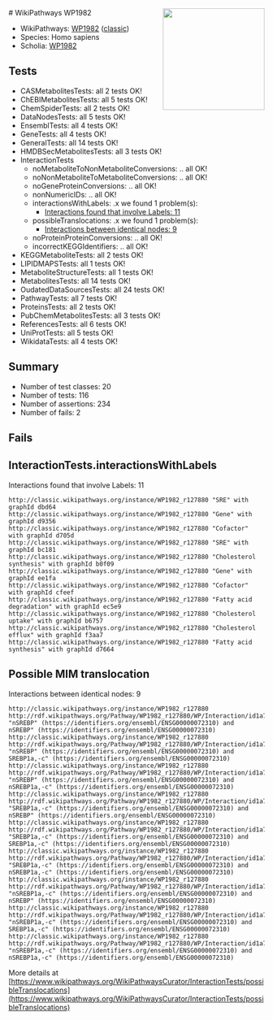 <img style="float: right; width: 200px" src="https://upload.wikimedia.org/wikipedia/commons/thumb/8/83/Wplogo_with_text_500.png/640px-Wplogo_with_text_500.png" />
# WikiPathways WP1982

* WikiPathways: [WP1982](https://wikipathways.org/pathways/WP1982) ([classic](https://classic.wikipathways.org/instance/WP1982))
* Species: Homo sapiens
* Scholia: [WP1982](https://scholia.toolforge.org/wikipathways/WP1982)
## Tests
* CASMetabolitesTests: all 2 tests OK!
* ChEBIMetabolitesTests: all 5 tests OK!
* ChemSpiderTests: all 2 tests OK!
* DataNodesTests: all 5 tests OK!
* EnsemblTests: all 4 tests OK!
* GeneTests: all 4 tests OK!
* GeneralTests: all 14 tests OK!
* HMDBSecMetabolitesTests: all 3 tests OK!
* InteractionTests
    * noMetaboliteToNonMetaboliteConversions: .. all OK!
    * noNonMetaboliteToMetaboliteConversions: .. all OK!
    * noGeneProteinConversions: .. all OK!
    * nonNumericIDs: .. all OK!
    * interactionsWithLabels: .x we found 1 problem(s):
        * [Interactions found that involve Labels: 11](#fe97a8b9)
    * possibleTranslocations: .x we found 1 problem(s):
        * [Interactions between identical nodes: 9](#1c11820e)
    * noProteinProteinConversions: .. all OK!
    * incorrectKEGGIdentifiers: .. all OK!
* KEGGMetaboliteTests: all 2 tests OK!
* LIPIDMAPSTests: all 1 tests OK!
* MetaboliteStructureTests: all 1 tests OK!
* MetabolitesTests: all 14 tests OK!
* OudatedDataSourcesTests: all 24 tests OK!
* PathwayTests: all 7 tests OK!
* ProteinsTests: all 2 tests OK!
* PubChemMetabolitesTests: all 3 tests OK!
* ReferencesTests: all 6 tests OK!
* UniProtTests: all 5 tests OK!
* WikidataTests: all 4 tests OK!


## Summary

* Number of test classes: 20
* Number of tests: 116
* Number of assertions: 234
* Number of fails: 2

## Fails

<a name="fe97a8b9" />

## InteractionTests.interactionsWithLabels

Interactions found that involve Labels: 11
```
http://classic.wikipathways.org/instance/WP1982_r127880 "SRE" with graphId dbd64
http://classic.wikipathways.org/instance/WP1982_r127880 "Gene" with graphId d9356
http://classic.wikipathways.org/instance/WP1982_r127880 "Cofactor" with graphId d705d
http://classic.wikipathways.org/instance/WP1982_r127880 "SRE" with graphId bc181
http://classic.wikipathways.org/instance/WP1982_r127880 "Cholesterol 
synthesis" with graphId b0f09
http://classic.wikipathways.org/instance/WP1982_r127880 "Gene" with graphId ee1fa
http://classic.wikipathways.org/instance/WP1982_r127880 "Cofactor" with graphId cfeef
http://classic.wikipathways.org/instance/WP1982_r127880 "Fatty acid
degradation" with graphId ec5e9
http://classic.wikipathways.org/instance/WP1982_r127880 "Cholesterol 
uptake" with graphId b6757
http://classic.wikipathways.org/instance/WP1982_r127880 "Cholesterol 
efflux" with graphId f3aa7
http://classic.wikipathways.org/instance/WP1982_r127880 "Fatty acid 
synthesis" with graphId d7664
```

<a name="1c11820e" />

## Possible MIM translocation

Interactions between identical nodes: 9
```
http://classic.wikipathways.org/instance/WP1982_r127880 http://rdf.wikipathways.org/Pathway/WP1982_r127880/WP/Interaction/id1a728c5d "nSREBP" (https://identifiers.org/ensembl/ENSG00000072310) and 
nSREBP" (https://identifiers.org/ensembl/ENSG00000072310)
http://classic.wikipathways.org/instance/WP1982_r127880 http://rdf.wikipathways.org/Pathway/WP1982_r127880/WP/Interaction/id1a728c5d "nSREBP" (https://identifiers.org/ensembl/ENSG00000072310) and 
SREBP1a,-c" (https://identifiers.org/ensembl/ENSG00000072310)
http://classic.wikipathways.org/instance/WP1982_r127880 http://rdf.wikipathways.org/Pathway/WP1982_r127880/WP/Interaction/id1a728c5d "nSREBP" (https://identifiers.org/ensembl/ENSG00000072310) and 
nSREBP1a,-c" (https://identifiers.org/ensembl/ENSG00000072310)
http://classic.wikipathways.org/instance/WP1982_r127880 http://rdf.wikipathways.org/Pathway/WP1982_r127880/WP/Interaction/id1a728c5d "SREBP1a,-c" (https://identifiers.org/ensembl/ENSG00000072310) and 
nSREBP" (https://identifiers.org/ensembl/ENSG00000072310)
http://classic.wikipathways.org/instance/WP1982_r127880 http://rdf.wikipathways.org/Pathway/WP1982_r127880/WP/Interaction/id1a728c5d "SREBP1a,-c" (https://identifiers.org/ensembl/ENSG00000072310) and 
SREBP1a,-c" (https://identifiers.org/ensembl/ENSG00000072310)
http://classic.wikipathways.org/instance/WP1982_r127880 http://rdf.wikipathways.org/Pathway/WP1982_r127880/WP/Interaction/id1a728c5d "SREBP1a,-c" (https://identifiers.org/ensembl/ENSG00000072310) and 
nSREBP1a,-c" (https://identifiers.org/ensembl/ENSG00000072310)
http://classic.wikipathways.org/instance/WP1982_r127880 http://rdf.wikipathways.org/Pathway/WP1982_r127880/WP/Interaction/id1a728c5d "nSREBP1a,-c" (https://identifiers.org/ensembl/ENSG00000072310) and 
nSREBP" (https://identifiers.org/ensembl/ENSG00000072310)
http://classic.wikipathways.org/instance/WP1982_r127880 http://rdf.wikipathways.org/Pathway/WP1982_r127880/WP/Interaction/id1a728c5d "nSREBP1a,-c" (https://identifiers.org/ensembl/ENSG00000072310) and 
SREBP1a,-c" (https://identifiers.org/ensembl/ENSG00000072310)
http://classic.wikipathways.org/instance/WP1982_r127880 http://rdf.wikipathways.org/Pathway/WP1982_r127880/WP/Interaction/id1a728c5d "nSREBP1a,-c" (https://identifiers.org/ensembl/ENSG00000072310) and 
nSREBP1a,-c" (https://identifiers.org/ensembl/ENSG00000072310)
```

More details at [https://www.wikipathways.org/WikiPathwaysCurator/InteractionTests/possibleTranslocations](https://www.wikipathways.org/WikiPathwaysCurator/InteractionTests/possibleTranslocations)

